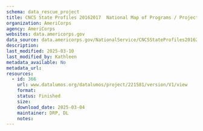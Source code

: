 ```yaml
---
schema: data_rescue_project 
title: CNCS State Profiles 20162017  National Map of Programs / Projects and Service Locations
organization: AmeriCorps
agency: AmeriCorps
websites: data.americorps.gov
data_source: data.americorps.gov/NationalService/CNCSStateProfiles20162017NationalMapofProg/wy3dx64g
description: 
last_modified: 2025-03-10
last_modified_by: Kathleen
metadata_available: No
metadata_url: 
resources:
  - id: 366
    url: www.datalumos.org/datalumos/project/221581/version/V1/view
    format: 
    status: Finished
    size: 
    download_date: 2025-03-04
    maintainer: DRP, DL
    notes: 
---
```


